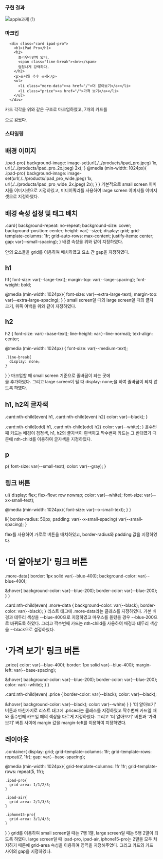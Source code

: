 ### 구현 결과
![apple과제 (1)](https://github.com/Suubiin/homework/assets/127467411/e3aaac7c-6178-4876-90b2-628fda84e322)

### 마크업
<!-- ipad-pro -->
      <div class="card ipad-pro">
        <h1>iPad Pro</h1>
        <h2>
          놀라우리만치 얇다.
          <span class="line-break"><br></span>
          엄청나게 강력하다.
        </h2>
        <p>출시일 추후 공개</p>
        <ul>
          <li class="more-data"><a href="/">더 알아보기</a></li>
          <li class="price"><a href="/">가격 보기</a></li>
        </ul>
      </div>

카드 각각을 위와 같은 구조로 마크업하였고, 7개의 카드를 <div class="container"> 으로 감쌌다.

### 스타일링
## 배경 이미지
.ipad-pro{
  background-image: image-set(url(./../products/ipad_pro.jpeg) 1x, 
                              url(./../products/ipad_pro_2x.jpeg) 2x);
}
@media (min-width: 1024px){
  .ipad-pro{
    background-image: image-set(url(./../products/ipad_pro_wide.jpeg) 1x, 
                                url(./../products/ipad_pro_wide_2x.jpeg) 2x);
  }
}
기본적으로 small screen 이미지를 이미지셋으로 지정하였고, 미디어쿼리를 사용하여 large screen 이미지를 이미지셋으로 지정하였다.

## 배경 속성 설정 및 태그 배치
.card{
  background-repeat: no-repeat;
  background-size: cover;
  background-position: center;
  height: var(--size);
  display: grid;
  grid-template-columns: 1fr;
  grid-auto-rows: max-content;
  justify-items: center;
  gap: var(--small-spacing);
}
배경 속성을 위와 같이 지정하였다.
<div> 안의 요소들을 grid를 이용하여 배치하였고 요소 간 gap을 지정하였다.

## h1
h1{
  font-size: var(--large-text);
  margin-top: var(--large-spacing);
  font-weight: bold;
  
  @media (min-width: 1024px){
    font-size: var(--extra-large-text);
    margin-top: var(--extra-large-spacing);
  }
}
small screen일 때와 large screen일 때의 글자 크기, 위쪽 여백을 위와 같이 지정하였다.

## h2
h2 {
  font-size: var(--base-text);
  line-height: var(--line-normal);
  text-align: center;
  
  @media (min-width: 1024px) {
    font-size: var(--medium-text);
    
    .line-break{
      display: none;
    }
  }
}
마크업할 때 small screen 기준으로 줄바꿈이 되는 곳에 
<span class="line-break"><br></span> 
을 추가하였다. 그리고 large screen이 될 때 display: none;을 하여 줄바꿈이 되지 않도록 하였다.

## h1, h2의 글자색
.card:nth-child(even) h1, .card:nth-child(even) h2{
  color: var(--black);
}

.card:nth-child(odd) h1, .card:nth-child(odd) h2{
  color: var(--white);
}
홀수번째 카드는 배경이 검정색, h1, h2의 글자색이 흰색이고 짝수번째 카드는 그 반대였기 때문에 nth-child를 이용하여 글자색을 지정하였다.

## p
p{
  font-size: var(--small-text);
  color: var(--gray);
}

## 링크 버튼
ul{
  display: flex;
  flex-flow: row nowrap;
  color: var(--white);
  font-size: var(--xx-small-text);

  @media (min-width: 1024px){
    font-size: var(--x-small-text);
  }
}

li{
  border-radius: 50px;
  padding: var(--x-small-spacing) var(--small-spacing);
}

flex를 사용하여 가로로 버튼을 배치하였고, border-radius와 padding 값을 지정하였다.

# '더 알아보기' 링크 버튼
.more-data{
  border: 1px solid var(--blue-400);
  background-color: var(--blue-400);
  
  &:hover{
    background-color: var(--blue-200);
    border-color: var(--blue-200);
  }
}

.card:nth-child(even) .more-data {
  background-color: var(--black);
  border-color: var(--black);
}
리스트 태그에 .more-data라는 클래스를 지정하였다. 기본 배경과 테두리 색상을 --blue-400으로 지정하였고 마우스를 올렸을 경우 --blue-200으로 바뀌도록 하였다.
그리고 짝수번째 카드는 nth-child를 사용하여 배경과 테두리 색상을 --black으로 설정하였다.

# '가격 보기' 링크 버튼
.price{
  color: var(--blue-400);
  border: 1px solid var(--blue-400);
  margin-left: var(--base-spacing);

  &:hover{
    background-color: var(--blue-200);
    border-color: var(--blue-200);
    color: var(--white);
  }
}

.card:nth-child(even) .price {
  border-color: var(--black);
  color: var(--black);

  &:hover{
    background-color: var(--black);
    color: var(--white)
  }
}
'더 알아보기' 버튼과 마찬가지로 리스트 태그에 .price라는 클래스를 지정하였고 짝수번째 카드일 때와 홀수번째 카드일 때의 색상을 다르게 지정하였다.
그리고 '더 알아보기' 버튼과 '가격 보기' 버튼 사이에 margin 값을 margin-left를 이용하여 지정하였다.

## 레이아웃
.container{
  display: grid;
  grid-template-columns: 1fr;
  grid-template-rows: repeat(7, 1fr);
  gap: var(--base-spacing);

  @media (min-width: 1024px){
    grid-template-columns: 1fr 1fr;
    grid-template-rows: repeat(5, 1fr);

    .ipad-pro{
      grid-area: 1/1/2/3;
    }
  
    .ipad-air{
      grid-area: 2/1/3/3;
    }
  
    .iphone15-pro{
      grid-area: 3/1/4/3;
    }
  }
}
grid를 이용하여 small screen일 때는 7행 1열, large screen일 때는 5행 2열이 되도록 하였다. 
large screen일 때 ipad-pro, ipad-air, iphone15-pro는 2열을 모두 차지하기 때문에 grid-area 속성을 이용하여 영역을 지정해주었다. 
그리고 카드와 카드 사이의 gap을 지정하였다.
